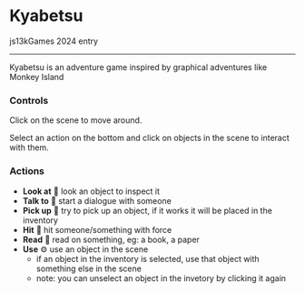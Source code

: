 # Kyabetsu

js13kGames 2024 entry

---

Kyabetsu is an adventure game inspired by graphical adventures like Monkey Island

### Controls

Click on the scene to move around.

Select an action on the bottom and click on objects in the scene to interact with them.

### Actions

- **Look at** 👀 look an object to inspect it
- **Talk to** 💬 start a dialogue with someone
- **Pick up** 🫳 try to pick up an object, if it works it will be placed in the inventory
- **Hit** 👊 hit someone/something with force
- **Read** 📖 read on something, eg: a book, a paper
- **Use** ⚙️ use an object in the scene
  - if an object in the inventory is selected, use that object with something else in the scene
  - note: you can unselect an object in the invetory by clicking it again
